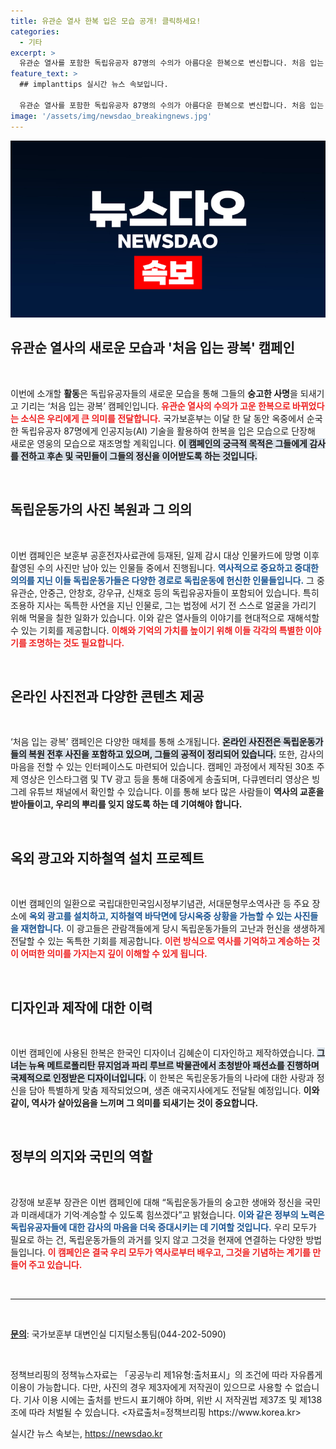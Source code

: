 ```yaml
---
title: 유관순 열사 한복 입은 모습 공개! 클릭하세요!
categories:
  - 기타
excerpt: >
  유관순 열사를 포함한 독립유공자 87명의 수의가 아름다운 한복으로 변신합니다. 처음 입는 광복 캠페인을 통해 인공지능으로 복원된 새로운 모습을 공개하며, 독립정신을 기리는 의미 있는 전시가 진행됩니다.
feature_text: >
  ## implanttips 실시간 뉴스 속보입니다.

  유관순 열사를 포함한 독립유공자 87명의 수의가 아름다운 한복으로 변신합니다. 처음 입는 광복 캠페인을 통해 인공지능으로 복원된 새로운 모습을 공개하며, 독립정신을 기리는 의미 있는 전시가 진행됩니다.
image: '/assets/img/newsdao_breakingnews.jpg'
---
```


<p><img src="/assets/img/newsdao_breakingnews.jpg" alt="implanttips 속보" /></p>

<h2 data-ke-size="size26">유관순 열사의 새로운 모습과 '처음 입는 광복' 캠페인</h2>

<p data-ke-size="size16">&nbsp;</p>

<p>이번에 소개할 <b>활동</b>은 독립유공자들의 새로운 모습을 통해 그들의 <strong>숭고한 사명</strong>을 되새기고 기리는 ‘처음 입는 광복’ 캠페인입니다. <b><span style="color: #ee2323;">유관순 열사의 수의가 고운 한복으로 바뀌었다는 소식은 우리에게 큰 의미를 전달합니다.</span></b> 국가보훈부는 이달 한 달 동안 옥중에서 순국한 독립유공자 87명에게 인공지능(AI) 기술을 활용하여 한복을 입은 모습으로 단장해 새로운 영웅의 모습으로 재조명할 계획입니다. <b><span style="background-color: #21538527;">이 캠페인의 궁극적 목적은 그들에게 감사를 전하고 후손 및 국민들이 그들의 정신을 이어받도록 하는 것입니다.</span></b></p>

<p data-ke-size="size16">&nbsp;</p>

<h2 data-ke-size="size26">독립운동가의 사진 복원과 그 의의</h2>

<p data-ke-size="size16">&nbsp;</p>

<p>이번 캠페인은 보훈부 공훈전자사료관에 등재된, 일제 감시 대상 인물카드에 망명 이후 촬영된 수의 사진만 남아 있는 인물들 중에서 진행됩니다. <b><span style="color: #1a5490;">역사적으로 중요하고 중대한 의의를 지닌 이들 독립운동가들은 다양한 경로로 독립운동에 헌신한 인물들입니다.</span></b> 그 중 유관순, 안중근, 안창호, 강우규, 신채호 등의 독립유공자들이 포함되어 있습니다. 특히 조용하 지사는 독특한 사연을 지닌 인물로, 그는 법정에 서기 전 스스로 얼굴을 가리기 위해 먹물을 칠한 일화가 있습니다. 이와 같은 열사들의 이야기를 현대적으로 재해석할 수 있는 기회를 제공합니다. <b><span style="color: #ee2323;">이해와 기억의 가치를 높이기 위해 이들 각각의 특별한 이야기를 조명하는 것도 필요합니다.</span></b></p>

<p data-ke-size="size16">&nbsp;</p>

<h2 data-ke-size="size26">온라인 사진전과 다양한 콘텐츠 제공</h2>

<p data-ke-size="size16">&nbsp;</p>

<p>‘처음 입는 광복’ 캠페인은 다양한 매체를 통해 소개됩니다. <b><span style="background-color: #21538527;">온라인 사진전은 독립운동가들의 복원 전후 사진을 포함하고 있으며, 그들의 공적이 정리되어 있습니다.</span></b> 또한, 감사의 마음을 전할 수 있는 인터페이스도 마련되어 있습니다. 캠페인 과정에서 제작된 30초 주제 영상은 인스타그램 및 TV 광고 등을 통해 대중에게 송출되며, 다큐멘터리 영상은 빙그레 유튜브 채널에서 확인할 수 있습니다. 이를 통해 보다 많은 사람들이 <b>역사의 교훈을 받아들이고, 우리의 뿌리를 잊지 않도록 하는 데 기여해야 합니다.</b></p>

<p data-ke-size="size16">&nbsp;</p>

<h2 data-ke-size="size26">옥외 광고와 지하철역 설치 프로젝트</h2>

<p data-ke-size="size16">&nbsp;</p>

<p>이번 캠페인의 일환으로 국립대한민국임시정부기념관, 서대문형무소역사관 등 주요 장소에 <b><span style="color: #1a5490;">옥외 광고를 설치하고, 지하철역 바닥면에 당시옥중 상황을 가늠할 수 있는 사진들을 재현합니다.</span></b> 이 광고들은 관람객들에게 당시 독립운동가들의 고난과 헌신을 생생하게 전달할 수 있는 독특한 기회를 제공합니다. <b><span style="color: #ee2323;">이런 방식으로 역사를 기억하고 계승하는 것이 어떠한 의미를 가지는지 깊이 이해할 수 있게 됩니다.</span></b></p>

<p data-ke-size="size16">&nbsp;</p>

<h2 data-ke-size="size26">디자인과 제작에 대한 이력</h2>

<p data-ke-size="size16">&nbsp;</p>

<p>이번 캠페인에 사용된 한복은 한국인 디자이너 김혜순이 디자인하고 제작하였습니다. <b><span style="background-color: #21538527;">그녀는 뉴욕 메트로폴리탄 뮤지엄과 파리 루브르 박물관에서 초청받아 패션쇼를 진행하며 국제적으로 인정받은 디자이너입니다.</span></b> 이 한복은 독립운동가들의 나라에 대한 사랑과 정신을 담아 특별하게 맞춤 제작되었으며, 생존 애국지사에게도 전달될 예정입니다. <b>이와 같이, 역사가 살아있음을 느끼며 그 의미를 되새기는 것이 중요합니다.</b></p>

<p data-ke-size="size16">&nbsp;</p>

<h2 data-ke-size="size26">정부의 의지와 국민의 역할</h2>

<p data-ke-size="size16">&nbsp;</p>

<p>강정애 보훈부 장관은 이번 캠페인에 대해 “독립운동가들의 숭고한 생애와 정신을 국민과 미래세대가 기억·계승할 수 있도록 힘쓰겠다”고 밝혔습니다. <b><span style="color: #1a5490;">이와 같은 정부의 노력은 독립유공자들에 대한 감사의 마음을 더욱 증대시키는 데 기여할 것입니다.</span></b> 우리 모두가 필요로 하는 건, 독립운동가들의 과거를 잊지 않고 그것을 현재에 연결하는 다양한 방법들입니다. <b><span style="color: #ee2323;">이 캠페인은 결국 우리 모두가 역사로부터 배우고, 그것을 기념하는 계기를 만들어 주고 있습니다.</span></b></p>

<p data-ke-size="size16">&nbsp;</p>

<hr>

<p data-ke-size="size16">&nbsp;</p>

<p><u><strong>문의</strong></u>: 국가보훈부 대변인실 디지털소통팀(044-202-5090) </p>

<p data-ke-size="size16">&nbsp;</p>

<p>정책브리핑의 정책뉴스자료는 「공공누리 제1유형:출처표시」의 조건에 따라 자유롭게 이용이 가능합니다. 다만, 사진의 경우 제3자에게 저작권이 있으므로 사용할 수 없습니다. 기사 이용 시에는 출처를 반드시 표기해야 하며, 위반 시 저작권법 제37조 및 제138조에 따라 처벌될 수 있습니다. &lt;자료출처=정책브리핑 https://www.korea.kr></p>
실시간 뉴스 속보는, <a href="https://newsdao.kr" rel="dofollow">https://newsdao.kr</a>


